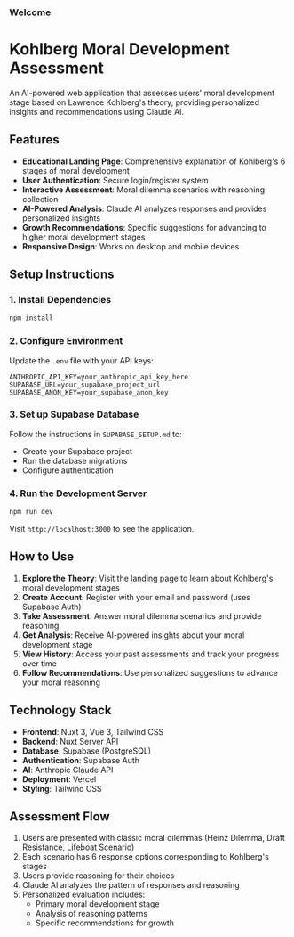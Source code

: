 ### Welcome

# Kohlberg Moral Development Assessment

An AI-powered web application that assesses users' moral development stage based on Lawrence Kohlberg's theory, providing personalized insights and recommendations using Claude AI.

## Features

- **Educational Landing Page**: Comprehensive explanation of Kohlberg's 6 stages of moral development
- **User Authentication**: Secure login/register system
- **Interactive Assessment**: Moral dilemma scenarios with reasoning collection
- **AI-Powered Analysis**: Claude AI analyzes responses and provides personalized insights
- **Growth Recommendations**: Specific suggestions for advancing to higher moral development stages
- **Responsive Design**: Works on desktop and mobile devices

## Setup Instructions

### 1. Install Dependencies
```bash
npm install
```

### 2. Configure Environment
Update the `.env` file with your API keys:
```
ANTHROPIC_API_KEY=your_anthropic_api_key_here
SUPABASE_URL=your_supabase_project_url
SUPABASE_ANON_KEY=your_supabase_anon_key
```

### 3. Set up Supabase Database
Follow the instructions in `SUPABASE_SETUP.md` to:
- Create your Supabase project
- Run the database migrations
- Configure authentication

### 4. Run the Development Server
```bash
npm run dev
```

Visit `http://localhost:3000` to see the application.

## How to Use

1. **Explore the Theory**: Visit the landing page to learn about Kohlberg's moral development stages
2. **Create Account**: Register with your email and password (uses Supabase Auth)
3. **Take Assessment**: Answer moral dilemma scenarios and provide reasoning
4. **Get Analysis**: Receive AI-powered insights about your moral development stage
5. **View History**: Access your past assessments and track your progress over time
6. **Follow Recommendations**: Use personalized suggestions to advance your moral reasoning

## Technology Stack

- **Frontend**: Nuxt 3, Vue 3, Tailwind CSS
- **Backend**: Nuxt Server API
- **Database**: Supabase (PostgreSQL)
- **Authentication**: Supabase Auth
- **AI**: Anthropic Claude API
- **Deployment**: Vercel
- **Styling**: Tailwind CSS

## Assessment Flow

1. Users are presented with classic moral dilemmas (Heinz Dilemma, Draft Resistance, Lifeboat Scenario)
2. Each scenario has 6 response options corresponding to Kohlberg's stages
3. Users provide reasoning for their choices
4. Claude AI analyzes the pattern of responses and reasoning
5. Personalized evaluation includes:
   - Primary moral development stage
   - Analysis of reasoning patterns  
   - Specific recommendations for growth
